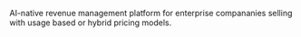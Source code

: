 AI-native revenue management platform for enterprise compananies selling with usage based or hybrid pricing models. 
